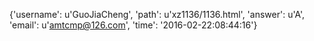 {'username': u'GuoJiaCheng', 'path': u'xz1136/1136.html', 'answer': u'A', 'email': u'amtcmp@126.com', 'time': '2016-02-22:08:44:16'}